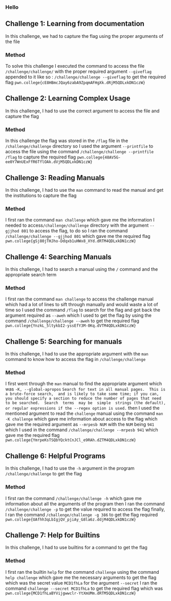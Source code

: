 ### Hello
## Challenge 1: Learning from documentation
In this challenge, we had to capture the flag using the proper arguments of the file
### Method
To solve this challenge I executed the command to access the file ```/challenge/challenge/``` with the proper required argument ```--giveflag```
appended to it like so : ```/challenge/challenge --giveflag``` to get the required flag
```pwn.college{cE8HBmcJQay6zabA9ZpqmAFHgXk.dRjM5QDLxkDN1czW}```
## Challenge 2: Learning Complex Usage
In this challenge, I had to use the correct argument to access the file and capture the flag
### Method
In this challenge the flag was stored in the ```/flag``` file in the ```/challenge/challenge``` directory so I used the argument ```--printfile```
to access the file using the command ```/challenge/challenge --printfile /flag``` to capture the required flag
```pwn.college{48AV5G-ee0Y7WnUExFfR6TflOAk.dVjM5QDLxkDN1czW}```
## Challenge 3: Reading Manuals 
In this challenge, I had to use the ```man``` command to read the manual and get the institutions to capture the flag
### Method
I first ran the command ```man challenge``` which gave me the information I needed to access```/challenge/challenge``` directory with the 
argument ```--gjjhod 801``` to access the flag, to do so I ran the command ```/challenge/challenge --gjjhod 801``` which gave me the 
required flag ```pwn.college{gSj80jTHJho-Ddqxb1uHWx8_XYd.dRTM4QDLxkDN1czW}```
## Challenge 4: Searching Manuals
In this challenge, I had to search a manual using the ```/``` command and the appropriate search term
### Method
I first ran the command ```man challenge``` to access the challenge manual which had a lot of lines to sift through manually and would waste a 
lot of time so I used the command ```/flag``` to search for the flag and got back the argument required as ```--aweh``` which I used to get the 
flag by using the command ```/challenge/challenge --aweh``` to get the required flag
```pwn.college{YnzkL_5ltykbI2-yssEfY3M-0Kq.dVTM4QDLxkDN1czW}```
## Challenge 5: Searching for manuals
In this challenge, I had to use the appropriate argument with the ```man``` command to know how to access the flag in ```/challenge/challenge```
### Method
 I first went through the ```man``` manual to find the appropriate argument which was
 ```-K, --global-apropos```
           ```Search for text in all manual pages.  This is a brute-force search,  and
              is likely to take some time; if you can, you should specify a section to
              reduce the number of pages that need to be searched.  Search  terms  may
              be  simple  strings (the default), or regular expressions if the --regex
              option is used.```
then I used the mentioned argument to read the ```challenge``` manual using the command ```man -K challenge``` which gave me information about
access to the flag which gave me the required argument as ```--mrpesb NUM``` with the ```NUM``` being ```941```
which I used in the command ```/challenge/challenge --mrpesb 941``` which gave me the required flag
```pwn.college{YmrpeKsTSQbYQcktCnJCl_e9RAh.dZTM4QDLxkDN1czW}```
## Challenge 6: Helpful Programs
In this challenge, I had to use the ```-h``` argument in the program ```/challenge/challenge```  to get the flag
### Method
I first ran the command ```/challenge/challenge -h``` which gave me information about all the arguments of the program
then I ran the command ```/challenge/challenge -p``` to get the value required to access the flag 
finally, I ran the command  ```/challenge/challenge -g 386``` to get the flag required
```pwn.college{UAfhh3qLbIgjQV_pjiAy_G8la6z.ddjM4QDLxkDN1czW}```
## Challenge 7: Help for Builtins 
In this challenge, I had to use builtins for a command to get the flag
### Method
I first ran the builtin ```help``` for the command ```challenge``` using the command ```help challenge```
which gave me the necessary arguments to get the flag which was the secret value ```MCD1fhLa``` for the argument ```--secret```
I ran the command ```challenge --secret MCD1fhLa``` to get the required flag which was 
```pwn.college{MCD1fhLaBYVijgwwclr-YtXmUMm.dRTM5QDLxkDN1czW}```
```
